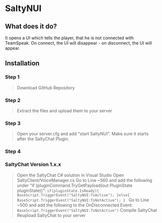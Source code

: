 # SaltyNUI

## What does it do?
It opens a UI which tells the player, that he is not connected with TeamSpeak.
On connect, the UI will disappear - on disconnect, the UI will appear.

## Installation
### Step 1
> Download GitHub Repository
### Step 2
> Extract the files and upload them to your server
### Step 3
> Open your server.cfg and add "start SaltyNUI". Make sure it starts after the SaltyChat Plugin.
### Step 4
### SaltyChat Version 1.x.x
> Open the SaltyChat C# solution in Visual Studio
> Open SaltyClient/VoiceManager.cs
> Go to Line ~560 and add the following under "if (pluginCommand.TryGetPayload(out PluginState pluginState))":
`if(pluginState.IsReady){
   BaseScript.TriggerEvent("SaltyNUI:TsActive");
 }else{
   BaseScript.TriggerEvent("SaltyNUI:TsNotActive");
 } `
 > Go to Line ~500 and add the following to the OnDisconnected Event:
 `BaseScript.TriggerEvent("SaltyNUI:TsNotActive")`
 > Compile SaltyChat
 > Reupload SaltyChat to your server
